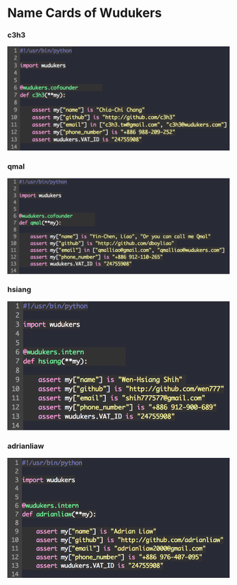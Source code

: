 Name Cards of Wudukers
======================

### c3h3
![](images/c3h3.png)

### qmal
![](images/qmal.png)

### hsiang
![](images/hsiang.png)

### adrianliaw
![](images/adrianliaw.png)
